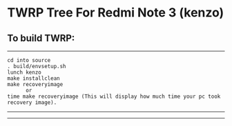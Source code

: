 # TWRP Tree For Redmi Note 3 (kenzo)

To build TWRP:
--------------
--------------
    cd into source
    . build/envsetup.sh
    lunch kenzo
    make installclean
    make recoveryimage
          or
    time make recoveryimage (This will display how much time your pc took recovery image).
------------------------------------------------------------------------------------------
------------------------------------------------------------------------------------------
